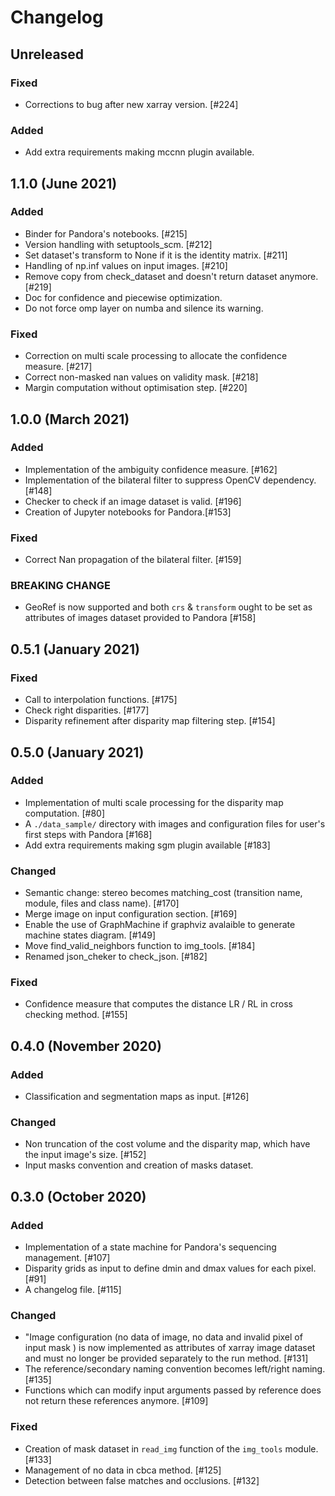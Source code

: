 # Changelog

## Unreleased

### Fixed

- Corrections to bug after new xarray version. [#224]

### Added

- Add extra requirements making mccnn plugin available.

## 1.1.0 (June 2021)

### Added

- Binder for Pandora's notebooks. [#215] 
- Version handling with setuptools_scm. [#212]
- Set dataset's transform to None if it is the identity matrix. [#211]
- Handling of np.inf values on input images. [#210]
- Remove copy from check_dataset and doesn't return dataset anymore. [#219]
- Doc for confidence and piecewise optimization.
- Do not force omp layer on numba and silence its warning.

### Fixed

- Correction on multi scale processing to allocate the confidence measure. [#217]
- Correct non-masked nan values on validity mask. [#218]
- Margin computation without optimisation step. [#220]

## 1.0.0 (March 2021)

### Added

- Implementation of the ambiguity confidence measure. [#162] 
- Implementation of the  bilateral filter to suppress OpenCV dependency. [#148] 
- Checker to check if an image dataset is valid. [#196]
- Creation of Jupyter notebooks for Pandora.[#153]

### Fixed

- Correct Nan propagation of the bilateral filter. [#159]

### BREAKING CHANGE

- GeoRef is now supported and both `crs` & `transform` ought to be set as attributes of images dataset provided to Pandora [#158]

## 0.5.1 (January 2021)

### Fixed

- Call to interpolation functions. [#175]
- Check right disparities. [#177]
- Disparity refinement after disparity map filtering step. [#154]

## 0.5.0 (January 2021)

### Added 

- Implementation of multi scale processing for the disparity map computation. [#80]
- A `./data_sample/` directory with images and configuration files for user's first steps with Pandora [#168]
- Add extra requirements making sgm plugin available [#183]

### Changed

- Semantic change: stereo becomes matching_cost (transition name, module, files and class name). [#170]
- Merge image on input configuration section. [#169]
- Enable the use of GraphMachine if graphviz avalaible to generate machine states diagram. [#149]
- Move find_valid_neighbors function to img_tools. [#184]
- Renamed json_cheker to check_json. [#182]

### Fixed

- Confidence measure that computes the distance LR / RL in cross checking method. [#155]


## 0.4.0 (November 2020)

### Added

- Classification and segmentation maps as input. [#126]

### Changed

- Non truncation of the cost volume and the disparity map, which have the input image's size. [#152]
- Input masks convention and creation of masks dataset.

## 0.3.0 (October 2020)

### Added

- Implementation of a state machine for Pandora's sequencing management. [#107]
- Disparity grids as input to define dmin and dmax values for each pixel. [#91]
- A changelog file. [#115]

### Changed

- "Image configuration (no data of image, no data and invalid pixel of input mask ) is now
  implemented as attributes of xarray image dataset and must no longer be provided separately to the run method. [#131]
- The reference/secondary naming convention becomes left/right naming. [#135]
- Functions which can modify input arguments passed by reference does not return these references anymore. [#109]

### Fixed

- Creation of mask dataset in `read_img` function of the `img_tools` module. [#133]
- Management of no data in cbca method. [#125]
- Detection between false matches and occlusions. [#132]
